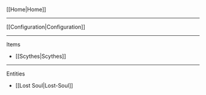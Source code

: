 [[Home|Home]]
_ _ _
[[Configuration|Configuration]]
_ _ _
Items
* [[Scythes|Scythes]]

_ _ _
Entities
* [[Lost Soul|Lost-Soul]]
